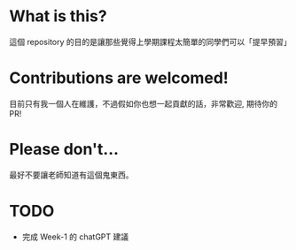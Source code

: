 # What is this?

這個 repository 的目的是讓那些覺得上學期課程太簡單的同學們可以「提早預習」

# Contributions are welcomed!

目前只有我一個人在維護，不過假如你也想一起貢獻的話，非常歡迎, 期待你的 PR!

# Please don't...

最好不要讓老師知道有這個鬼東西。

# TODO

- 完成 Week-1 的 chatGPT 建議